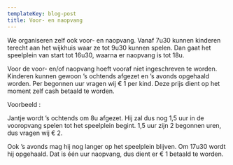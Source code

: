 ```yaml
---
templateKey: blog-post
title: Voor- en naopvang
---
```

We organiseren zelf ook voor- en naopvang. Vanaf 7u30 kunnen kinderen terecht aan het wijkhuis waar ze tot 9u30 kunnen spelen. Dan gaat het speelplein van start tot 16u30, waarna er naopvang is tot 18u.

 

Voor de voor- en/of naopvang hoeft vooraf niet ingeschreven te worden. Kinderen kunnen gewoon ’s ochtends afgezet en ’s avonds opgehaald worden. Per begonnen uur vragen wij € 1 per kind. Deze prijs dient  op het moment zelf cash betaald te worden.



Voorbeeld :



Jantje wordt ’s ochtends om 8u afgezet. Hij zal dus nog 1,5 uur in de vooropvang spelen tot het speelplein begint. 1,5 uur zijn 2 begonnen uren, dus vragen wij € 2.

Ook ’s avonds mag hij nog langer op het speelplein blijven. Om 17u30 wordt hij opgehaald. Dat is één uur naopvang, dus dient er € 1 betaald te worden.
